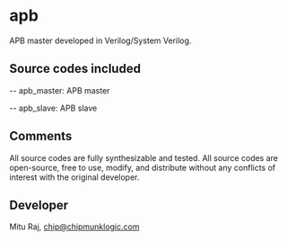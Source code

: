 # apb
APB master developed in Verilog/System Verilog.

## Source codes included
-- apb_master: APB master

-- apb_slave: APB slave

## Comments
All source codes are fully synthesizable and tested. All source codes are open-source, free to use, modify, and distribute without any conflicts of interest with the original developer.

## Developer
Mitu Raj, chip@chipmunklogic.com
